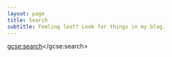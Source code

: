 ```yaml
---
layout: page
title: Search
subtitle: Feeling lost? Look for things in my blog.
---
```


<script>
  (function() {
    var cx = '005036231896853323962:4xmqe7fiq7q';
    var gcse = document.createElement('script');
    gcse.type = 'text/javascript';
    gcse.async = true;
    gcse.src = 'https://cse.google.com/cse.js?cx=' + cx;
    var s = document.getElementsByTagName('script')[0];
    s.parentNode.insertBefore(gcse, s);
  })();
</script>
<gcse:search></gcse:search>